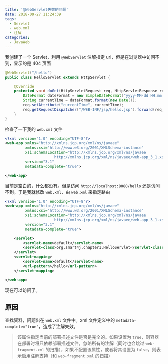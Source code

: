 ```yaml
---
title: '@WebServlet失效的问题'
date: 2018-09-27 11:24:39
tags:
  - Servlet
  - web.xml
  - 注解
categories:
  - JavaWeb
---
```


我创建了一个 Servlet，利用 `@WebServlet` 注解指定 url，但是在浏览器中访问不到，显示的是 404 页面

```java
@WebServlet("/hello")
public class HelloServlet extends HttpServlet {

    @Override
    protected void doGet(HttpServletRequest req, HttpServletResponse resp) throws ServletException, IOException {
        DateFormat dateFormat = new SimpleDateFormat("yyyy-MM-dd HH:mm:ss");
        String currentTime = dateFormat.format(new Date());
        req.setAttribute("currentTime", currentTime);
        req.getRequestDispatcher("/WEB-INF/jsp/hello.jsp").forward(req, resp);
    }
}
```

<!-- more -->

检查了一下我的 `web.xml` 文件

```xml
<?xml version="1.0" encoding="UTF-8"?>
<web-app xmlns="http://xmlns.jcp.org/xml/ns/javaee"
         xmlns:xsi="http://www.w3.org/2001/XMLSchema-instance"
         xsi:schemaLocation="http://xmlns.jcp.org/xml/ns/javaee
                      http://xmlns.jcp.org/xml/ns/javaee/web-app_3_1.xsd"
         version="3.1"
         metadata-complete="true">

</web-app>
```

目前是空白的，什么都没有。但是访问 `http://localhost:8080/hello` 还是访问不到。于是我就修改 `web.xml`，由 `web.xml` 来指定路由

```xml
<?xml version="1.0" encoding="UTF-8"?>
<web-app xmlns="http://xmlns.jcp.org/xml/ns/javaee"
         xmlns:xsi="http://www.w3.org/2001/XMLSchema-instance"
         xsi:schemaLocation="http://xmlns.jcp.org/xml/ns/javaee
                      http://xmlns.jcp.org/xml/ns/javaee/web-app_3_1.xsd"
         version="3.1"
         metadata-complete="true">

    <servlet>
        <servlet-name>default</servlet-name>
        <servlet-class>org.smart4j.chapter1.HelloServlet</servlet-class>
    </servlet>
    <servlet-mapping>
        <servlet-name>default</servlet-name>
        <url-pattern>/hello</url-pattern>
    </servlet-mapping>

</web-app>
```

现在可以访问了。

## 原因

查找资料，问题出在 `web.xml` 文件中。xml 文件定义中的 `metadata-complete="true"`，造成了注解失效。

> 该属性指定当前的部署描述文件是否是完全的。如果设置为 `true`，则容器在部署时将只依赖部署描述文件，忽略所有的注解（同时也会跳过 `web-fragment.xml` 的扫描），如果不配置该属性，或者将其设置为 `false`，则表示启用注解支持（和 `web-fragment.xml` 的扫描）